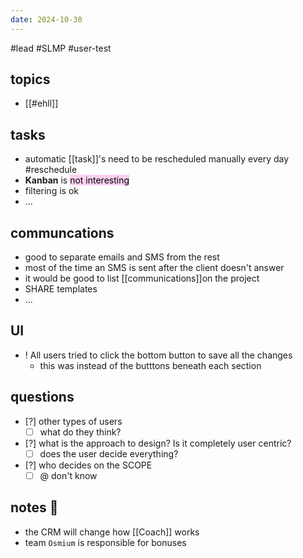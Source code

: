 ```yaml
---
date: 2024-10-30
---
```

#lead 
#SLMP
#user-test
## topics
- [[#ehll]]

## tasks
- automatic [[task]]'s need  to be rescheduled manually every day #reschedule
- **Kanban** is <mark style="background: #FFB8EBA6;">not interesting</mark>
- filtering is ok
- ...
## communcations
- good to separate emails and SMS from the rest
- most of the time an SMS is sent after the client doesn't answer
- it would be good to list [[communications]]on the project
- SHARE templates
- ...

## UI
- ! All users tried to click the bottom button to save all the changes
	- this was instead of the butttons beneath each section

## questions

- [?] other types of users
	- [ ] what do they think?
- [?] what is the approach to design? Is it completely user centric?
	- [ ] does the user decide everything?
- [?] who decides on the SCOPE
	- [ ] @ don't know

## notes 📔

- the CRM will change how [[Coach]] works
- team `Osmium` is responsible for bonuses
